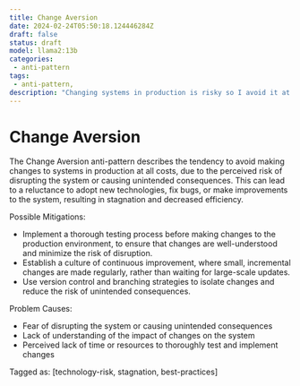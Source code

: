 ```yaml
---
title: Change Aversion
date: 2024-02-24T05:50:18.124446284Z
draft: false
status: draft
model: llama2:13b
categories: 
 - anti-pattern
tags: 
 - anti-pattern, 
description: "Changing systems in production is risky so I avoid it at all cost."
---
```



Change Aversion
===============

The Change Aversion anti-pattern describes the tendency to avoid making changes to systems in production at all costs, due to the perceived risk of disrupting the system or causing unintended consequences. This can lead to a reluctance to adopt new technologies, fix bugs, or make improvements to the system, resulting in stagnation and decreased efficiency.

Possible Mitigations:

* Implement a thorough testing process before making changes to the production environment, to ensure that changes are well-understood and minimize the risk of disruption.
* Establish a culture of continuous improvement, where small, incremental changes are made regularly, rather than waiting for large-scale updates.
* Use version control and branching strategies to isolate changes and reduce the risk of unintended consequences.

Problem Causes:

* Fear of disrupting the system or causing unintended consequences
* Lack of understanding of the impact of changes on the system
* Perceived lack of time or resources to thoroughly test and implement changes

Tagged as: [technology-risk, stagnation, best-practices]